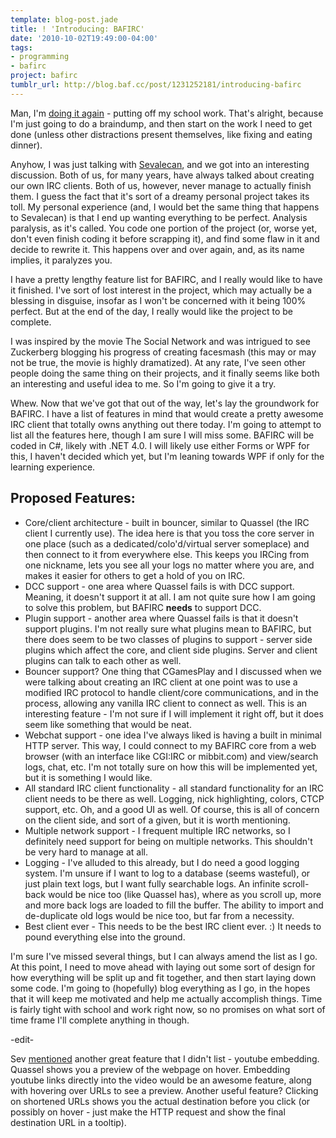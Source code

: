 ```yaml
---
template: blog-post.jade
title: ! 'Introducing: BAFIRC'
date: '2010-10-02T19:49:00-04:00'
tags:
- programming
- bafirc
project: bafirc
tumblr_url: http://blog.baf.cc/post/1231252181/introducing-bafirc
---
```

Man, I'm [doing it again](/blog/posts/2010-10-02-school-work/) - putting off my school work. That's alright, because I'm just going to do a braindump, and then start on the work I need to get done (unless other distractions present themselves, like fixing and eating dinner).

Anyhow, I was just talking with [Sevalecan](http://sev.barfthedog.net/), and we got into an interesting discussion. Both of us, for many years, have always talked about creating our own IRC clients. Both of us, however, never manage to actually finish them. I guess the fact that it's sort of a dreamy personal project takes its toll. My personal experience (and, I would bet the same thing that happens to Sevalecan) is that I end up wanting everything to be perfect. Analysis paralysis, as it's called. You code one portion of the project (or, worse yet, don't even finish coding it before scrapping it), and find some flaw in it and decide to rewrite it. This happens over and over again, and, as its name implies, it paralyzes you.

I have a pretty lengthy feature list for BAFIRC, and I really would like to have it finished. I've sort of lost interest in the project, which may actually be a blessing in disguise, insofar as I won't be concerned with it being 100% perfect. But at the end of the day, I really would like the project to be complete.

I was inspired by the movie The Social Network and was intrigued to see Zuckerberg blogging his progress of creating facesmash (this may or may not be true, the movie is highly dramatized). At any rate, I've seen other people doing the same thing on their projects, and it finally seems like both an interesting and useful idea to me. So I'm going to give it a try.

Whew. Now that we've got that out of the way, let's lay the groundwork for BAFIRC. I have a list of features in mind that would create a pretty awesome IRC client that totally owns anything out there today. I'm going to attempt to list all the features here, though I am sure I will miss some. BAFIRC will be coded in C#, likely with .NET 4.0. I will likely use either Forms or WPF for this, I haven't decided which yet, but I'm leaning towards WPF if only for the learning experience.

## Proposed Features:

- Core/client architecture - built in bouncer, similar to Quassel (the IRC client I currently use). The idea here is that you toss the core server in one place (such as a dedicated/colo'd/virtual server someplace) and then connect to it from everywhere else. This keeps you IRCing from one nickname, lets you see all your logs no matter where you are, and makes it easier for others to get a hold of you on IRC.
- DCC support - one area where Quassel fails is with DCC support. Meaning, it doesn't support it at all. I am not quite sure how I am going to solve this problem, but BAFIRC **needs** to support DCC.
- Plugin support - another area where Quassel fails is that it doesn't support plugins. I'm not really sure what plugins mean to BAFIRC, but there does seem to be two classes of plugins to support - server side plugins which affect the core, and client side plugins. Server and client plugins can talk to each other as well.
- Bouncer support? One thing that CGamesPlay and I discussed when we were talking about creating an IRC client at one point was to use a modified IRC protocol to handle client/core communications, and in the process, allowing any vanilla IRC client to connect as well. This is an interesting feature - I'm not sure if I will implement it right off, but it does seem like something that would be neat.
- Webchat support - one idea I've always liked is having a built in minimal HTTP server. This way, I could connect to my BAFIRC core from a web browser (with an interface like CGI:IRC or mibbit.com) and view/search logs, chat, etc. I'm not totally sure on how this will be implemented yet, but it is something I would like.
- All standard IRC client functionality - all standard functionality for an IRC client needs to be there as well. Logging, nick highlighting, colors, CTCP support, etc. Oh, and a good UI as well. Of course, this is all of concern on the client side, and sort of a given, but it is worth mentioning.
- Multiple network support - I frequent multiple IRC networks, so I definitely need support for being on multiple networks. This shouldn't be very hard to manage at all.
- Logging - I've alluded to this already, but I do need a good logging system. I'm unsure if I want to log to a database (seems wasteful), or just plain text logs, but I want fully searchable logs. An infinite scroll-back would be nice too (like Quassel has), where as you scroll up, more and more back logs are loaded to fill the buffer. The ability to import and de-duplicate old logs would be nice too, but far from a necessity.
- Best client ever - This needs to be the best IRC client ever. :) It needs to pound everything else into the ground.

I'm sure I've missed several things, but I can always amend the list as I go. At this point, I need to move ahead with laying out some sort of design for how everything will be split up and fit together, and then start laying down some code. I'm going to (hopefully) blog everything as I go, in the hopes that it will keep me motivated and help me actually accomplish things. Time is fairly tight with school and work right now, so no promises on what sort of time frame I'll complete anything in though.

-edit-

Sev [mentioned](http://sev.barfthedog.net/post/1231398951/sevirc) another great feature that I didn't list - youtube embedding. Quassel shows you a preview of the webpage on hover. Embedding youtube links directly into the video would be an awesome feature, along with hovering over URLs to see a preview. Another useful feature? Clicking on shortened URLs shows you the actual destination before you click (or possibly on hover - just make the HTTP request and show the final destination URL in a tooltip).